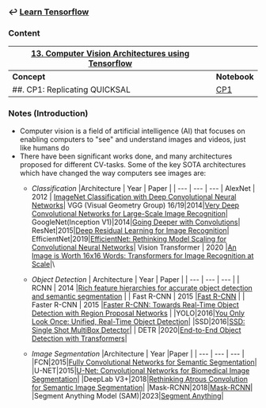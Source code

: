 ### ↩️ [**Learn Tensorflow**](../README.md)

### Content
| <u>**13. Computer Vision Architectures using Tensorflow**</u> ||
|---------|----------|
| **Concept** | **Notebook** |
|##. CP1: Replicating QUICKSAL |[CP1](CP1/README.md)|


### Notes (Introduction)

* Computer vision is a field of artificial intelligence (AI) that focuses on enabling computers to "see" and understand images and videos, just like humans do
* There have been significant works done, and many architectures proposed for different CV-tasks. Some of the key SOTA architectures which have changed the way computers see images are:
  * *Classification*
    |Architecture | Year | Paper |
    | --- | --- | --- |
    AlexNet | 2012 | [ImageNet Classification with Deep Convolutional Neural Networks](https://proceedings.neurips.cc/paper_files/paper/2012/file/c399862d3b9d6b76c8436e924a68c45b-Paper.pdf)|
    VGG (Visual Geometry Group) 16/19|2014|[Very Deep Convolutional Networks for Large-Scale Image Recognition](http://arxiv.org/pdf/1409.1556)|
    GoogleNet(Inception V1)|2014|[Going Deeper with Convolutions](https://arxiv.org/pdf/1409.4842)|
    ResNet|2015|[Deep Residual Learning for Image Recognition](https://arxiv.org/pdf/1512.03385v1)|
    EfficientNet|2019|[EfficientNet: Rethinking Model Scaling for Convolutional Neural Networks](https://arxiv.org/pdf/1905.11946v5)|
     Vision Transformer | 2020 |[An Image is Worth 16x16 Words: Transformers for Image Recognition at Scale](http://arxiv.org/pdf/2010.11929v2)|\
    
  * *Object Detection*
    | Architecture | Year | Paper |
    | --- | --- | --- |
    | RCNN | 2014 |[Rich feature hierarchies for accurate object detection and semantic segmentation](https://arxiv.org/pdf/1311.2524) |
    | Fast R-CNN | 2015 |[Fast R-CNN](https://arxiv.org/pdf/1504.08083) |
    | Faster R-CNN | 2015 |[Faster R-CNN: Towards Real-Time Object Detection with Region Proposal Networks](https://arxiv.org/pdf/1506.01497) |
    |YOLO|2016|[You Only Look Once: Unified, Real-Time Object Detection](https://arxiv.org/pdf/1506.02640)|
    |SSD|2016|[SSD: Single Shot MultiBox Detector](https://arxiv.org/pdf/1512.02325)|
    | DETR |2020|[End-to-End Object Detection with Transformers](https://arxiv.org/pdf/2005.12872)|

  * *Image Segmentation*
    |Architecture | Year |Paper |
    | --- | --- | --- |
    |FCN|2015|[Fully Convolutional Networks for Semantic Segmentation](https://arxiv.org/pdf/1411.4038)|
    |U-NET|2015|[U-Net: Convolutional Networks for Biomedical Image Segmentation](https://arxiv.org/pdf/1505.04597)|
    |DeepLab V3+|2018|[Rethinking Atrous Convolution for Semantic Image Segmentation](https://arxiv.org/pdf/1706.05587v3)|
    |Mask-RCNN|2018|[Mask-RCNN](https://arxiv.org/pdf/1703.06870)|
    |Segment Anything Model (SAM)|2023|[Segment Anything](https://arxiv.org/pdf/2304.02643)|

